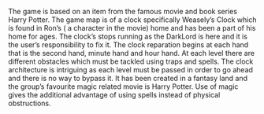 The game is based on an item from the famous movie and book series Harry Potter. The game map is of a clock specifically Weasely’s Clock which is found in Ron’s ( a character in the movie) home and has been a part of his home for ages. The clock’s stops running as the DarkLord is here and it is the user’s responsibility to fix it. The clock reparation begins at each hand that is the second hand, minute hand and hour hand. At each level there are different obstacles which must be tackled using traps and spells. The clock architecture is intriguing as each level must be passed in order to go ahead and there is no way to bypass it. It has been created in a fantasy land and the group’s favourite magic related movie is Harry Potter. Use of magic gives the additional advantage of using spells instead of physical obstructions.
